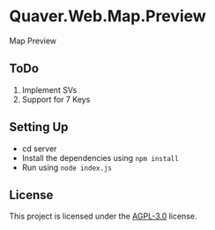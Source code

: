 # Quaver.Web.Map.Preview
Map Preview

## ToDo
1. Implement SVs
2. Support for 7 Keys

## Setting Up

* cd server
* Install the dependencies using `npm install`
* Run using `node index.js`

## License
This project is licensed under the [AGPL-3.0](https://github.com/AiAe/Quaver.Web.Map.Preview/blob/main/LICENSE) license.
